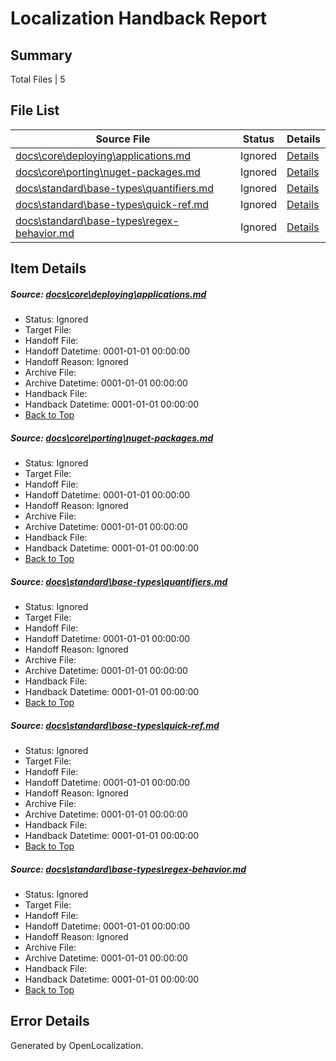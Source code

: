# <a name='report-top'></a> Localization Handback Report

## Summary
 Total Files | 5

## File List
 Source File | Status | Details 
 ----------- | ------ | ------- 
 [docs\core\deploying\applications.md](https://github.com/dotnet/docs/blob/2c57b5cebd63b1d94b127cd269e3b319fb24dd97/docs/core/deploying/applications.md) | Ignored | [Details](#e3825b880ef73e176fb23618d9814e2d54f692c832)
 [docs\core\porting\nuget-packages.md](https://github.com/dotnet/docs/blob/2c57b5cebd63b1d94b127cd269e3b319fb24dd97/docs/core/porting/nuget-packages.md) | Ignored | [Details](#3726a5f833bb2fae18a918072c85316984d0d46755)
 [docs\standard\base-types\quantifiers.md](https://github.com/dotnet/docs/blob/2c57b5cebd63b1d94b127cd269e3b319fb24dd97/docs/standard/base-types/quantifiers.md) | Ignored | [Details](#79637972770d3ab5d954d40285dc4f07e58d233f3231)
 [docs\standard\base-types\quick-ref.md](https://github.com/dotnet/docs/blob/2c57b5cebd63b1d94b127cd269e3b319fb24dd97/docs/standard/base-types/quick-ref.md) | Ignored | [Details](#f4319de43043605da63f469b59a5dfdb28badc8e3232)
 [docs\standard\base-types\regex-behavior.md](https://github.com/dotnet/docs/blob/2c57b5cebd63b1d94b127cd269e3b319fb24dd97/docs/standard/base-types/regex-behavior.md) | Ignored | [Details](#fa0513a5b450742995bd86fca495ba9904e7361b3233)

## Item Details
##### <a name='e3825b880ef73e176fb23618d9814e2d54f692c832'></a> Source: [docs\core\deploying\applications.md](https://github.com/dotnet/docs/blob/2c57b5cebd63b1d94b127cd269e3b319fb24dd97/docs/core/deploying/applications.md)
* Status: Ignored
* Target File: 
* Handoff File: 
* Handoff Datetime: 0001-01-01 00:00:00
* Handoff Reason: Ignored
* Archive File: 
* Archive Datetime: 0001-01-01 00:00:00
* Handback File: 
* Handback Datetime: 0001-01-01 00:00:00
* [Back to Top](#report-top)

##### <a name='3726a5f833bb2fae18a918072c85316984d0d46755'></a> Source: [docs\core\porting\nuget-packages.md](https://github.com/dotnet/docs/blob/2c57b5cebd63b1d94b127cd269e3b319fb24dd97/docs/core/porting/nuget-packages.md)
* Status: Ignored
* Target File: 
* Handoff File: 
* Handoff Datetime: 0001-01-01 00:00:00
* Handoff Reason: Ignored
* Archive File: 
* Archive Datetime: 0001-01-01 00:00:00
* Handback File: 
* Handback Datetime: 0001-01-01 00:00:00
* [Back to Top](#report-top)

##### <a name='79637972770d3ab5d954d40285dc4f07e58d233f3231'></a> Source: [docs\standard\base-types\quantifiers.md](https://github.com/dotnet/docs/blob/2c57b5cebd63b1d94b127cd269e3b319fb24dd97/docs/standard/base-types/quantifiers.md)
* Status: Ignored
* Target File: 
* Handoff File: 
* Handoff Datetime: 0001-01-01 00:00:00
* Handoff Reason: Ignored
* Archive File: 
* Archive Datetime: 0001-01-01 00:00:00
* Handback File: 
* Handback Datetime: 0001-01-01 00:00:00
* [Back to Top](#report-top)

##### <a name='f4319de43043605da63f469b59a5dfdb28badc8e3232'></a> Source: [docs\standard\base-types\quick-ref.md](https://github.com/dotnet/docs/blob/2c57b5cebd63b1d94b127cd269e3b319fb24dd97/docs/standard/base-types/quick-ref.md)
* Status: Ignored
* Target File: 
* Handoff File: 
* Handoff Datetime: 0001-01-01 00:00:00
* Handoff Reason: Ignored
* Archive File: 
* Archive Datetime: 0001-01-01 00:00:00
* Handback File: 
* Handback Datetime: 0001-01-01 00:00:00
* [Back to Top](#report-top)

##### <a name='fa0513a5b450742995bd86fca495ba9904e7361b3233'></a> Source: [docs\standard\base-types\regex-behavior.md](https://github.com/dotnet/docs/blob/2c57b5cebd63b1d94b127cd269e3b319fb24dd97/docs/standard/base-types/regex-behavior.md)
* Status: Ignored
* Target File: 
* Handoff File: 
* Handoff Datetime: 0001-01-01 00:00:00
* Handoff Reason: Ignored
* Archive File: 
* Archive Datetime: 0001-01-01 00:00:00
* Handback File: 
* Handback Datetime: 0001-01-01 00:00:00
* [Back to Top](#report-top)


## Error Details

Generated by OpenLocalization.
